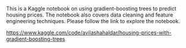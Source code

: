 This is a Kaggle notebook on using gradient-boosting trees to predict housing prices. The notebook also covers data cleaning and feature engineering techniques. Please follow the link to explore the notebook.

https://www.kaggle.com/code/avilashahaldar/housing-prices-with-gradient-boosting-trees
